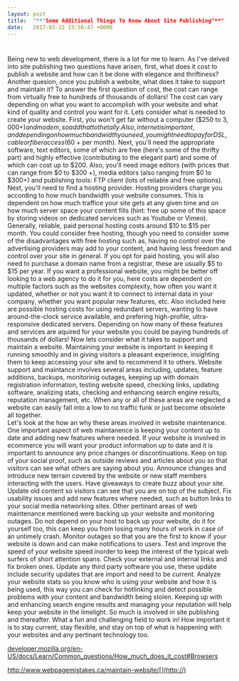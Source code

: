 ```yaml
---
layout: post
title:  "**"Some Additional Things To Know About Site Publishing"**"
date:   2017-03-22 15:56:47 +0000
---
```


# 
Being new to web development, there is a lot for me to learn. As I've delved into site publishing two questions have arisen, first,  what does it cost to publish a website and how can it be done with elegance and thriftiness?  Another quesion, once you publish a website, what does it take to support and maintain it?
To answer the first question of cost, the cost can range from virtually free to hundreds of thousands of dollars!  The cost can vary depending on what you want to  accomplish with your website and what kind of quality and control you want for it.  Lets consider what is needed to create your website. First, you won't get far without a computer ($250 to $3,000+) and modem, so add that to the tally.  Also, internet is important, and depending on how much bandwidth you need, you might need to pay for DSL, cable or fiber access ($60 + per month).  Next, you'll need the appropriate software, text editors, some of which are free (here's some of the thrifty part) and highly effective (contributing to the elegant part) and some of which can cost up to $200.  Also, you'll need image editors (with prices that can range from $0 to $300 +), media editors (also ranging from $0 to $300+) and publishing tools: FTP client (lots of reliable and free options).
Next, you'll need to find a hosting provider.  Hosting providers charge you according to how much bandwidth your website consumes.  This is dependent on how much traffice your site gets at any given time and on how much server space your content fills (hint: free up some of this space by storing videos on dedicated services such as Youtube or Vimeo).  Generally, reliable, paid personal hosting costs around $10 to $15 per month. You could consider free hosting, though you need to consider some of the disadvantages with free hosting such as, having no control over the advertising providers may add to your content, and having less freedom and control over your site in general. If you opt for paid hosting, you will also need to purchase a domain name from a registrar, these are usually $5 to $15 per year.
If you want a professional website, you might be better off looking to a web agency to do it for you, here costs are dependent on multiple factors such as the websites complexity, how often you want it updated, whether or not you want it to connect to internal data in your company, whether you want popular new features, etc.  Also included here are possible hosting costs for using redundant servers, wanting to have around-the-clock service available, and prefering  high-profile, ultra-responsive dedicated servers.  Depending on how many of these features and services are aquired for your website you could be paying hundreds of thousands of dollars!
Now lets consider what it takes to support and maintain a website.  Maintaining your website is important in keeping it running smoothly and in giving visitors a pleasant experience, insighting them to keep accessing your site and to recommend it to others.  Website support and maintance involves several areas including, updates, feature additions, backups, monitorinig outages, keeping up with domain registration information, testing website speed, checking links, updating software, analizing stats, checking and enhancing search engine results, reputation management, etc.  When any or all of these areas are neglected a website can easily fall into a low to no traffic funk or just become obsolete all together.  
Let's look at the how an why these areas involved in website maintenance. One important aspect of web maintanence is keeping your content up to date and adding new features where needed.  If your website is involved in ecommerce you will want your product information up to date and it is important to announce any price changes or discontinuations.  Keep on top of your social proof, such as outside reviews and articles  about you so that visitors can see what others are saying about you.  Announce changes and introduce new terrain covered by the website or new staff members interacting with the users.  Have giveaways to create buzz about your site.  Update old content so visitors can see that you are on top of the subject. Fix usability issues and add new features where needed, such as button links to your social media networking sites.
Other pertinant areas of web maintenance mentioned were backing up your website and monitoring outages.  Do not depend on your host to back up your website, do it for yourself too, this can keep you from losing many hours of work in case of an untimely crash.  Monitor outages so that you are the first to know if your website is down and can make notifications to users. Test and improve the speed of your website speed inorder to keep the interest of the typical web surfers of short attention spans. Check your external and internal links and fix broken ones. Update any third party software you use, these update include security updates that are import and need to be current. Analyze your website stats so you know who is using your website and how it is being used, this way you can check for hotlinking and detect possible problems with your content and bandwidth being stolen. Keeping up with and enhancing search engine results and managing your reputation will help keep your website in the limelight.
So much is involved in site publishing and thereafter.  What a fun and challenging field to work in!  How important it is to stay current, stay flexible, and stay on top of what is happening with your websites and any pertinant technology too.

[developer.mozilla.org/en-US/docs/Learn/Common_questions/How_much_does_it_cost#Browsers](http://)

http://www.webpagemistakes.ca/maintain-website/[](http://)

